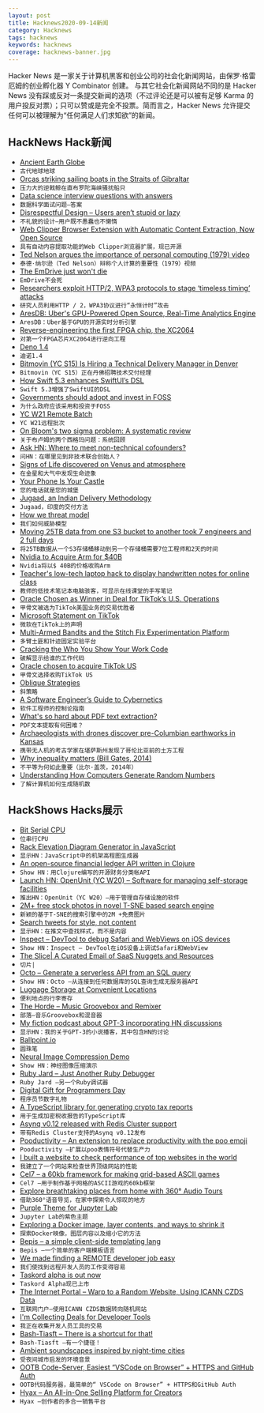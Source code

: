 ```yaml
---
layout: post
title: Hacknews2020-09-14新闻
category: Hacknews
tags: hacknews
keywords: hacknews
coverage: hacknews-banner.jpg
---
```


Hacker News 是一家关于计算机黑客和创业公司的社会化新闻网站，由保罗·格雷厄姆的创业孵化器 Y Combinator 创建。
与其它社会化新闻网站不同的是 Hacker News 没有踩或反对一条提交新闻的选项（不过评论还是可以被有足够 Karma 的用户投反对票）；只可以赞或是完全不投票。简而言之，Hacker News 允许提交任何可以被理解为“任何满足人们求知欲”的新闻。

## HackNews Hack新闻


- [Ancient Earth Globe](https://dinosaurpictures.org/ancient-earth#240)
- `古代地球地球`
- [Orcas striking sailing boats in the Straits of Gibraltar](https://www.theguardian.com/environment/2020/sep/13/the-tale-of-the-killer-whales)
- `压力大的逆戟鲸在直布罗陀海峡骚扰船只`
- [Data science interview questions with answers](https://github.com/alexeygrigorev/data-science-interviews)
- `数据科学面试问题–答案`
- [Disrespectful Design – Users aren’t stupid or lazy](https://somehowmanage.com/2020/09/13/disrespectful-design-users-arent-stupid-or-lazy/)
- `不礼貌的设计–用户既不愚蠢也不懒惰`
- [Web Clipper Browser Extension with Automatic Content Extraction, Now Open Source](https://github.com/jhlyeung/rumin-web-clipper)
- `具有自动内容提取功能的Web Clipper浏览器扩展，现已开源`
- [Ted Nelson argues the importance of personal computing (1979) video](https://www.youtube.com/watch?v=RVU62CQTXFI)
- `泰德·纳尔逊（Ted Nelson）辩称个人计算的重要性（1979）视频`
- [The EmDrive just won't die](https://www.popularmechanics.com/space/rockets/a33917439/emdrive-wont-die/)
- `EmDrive不会死`
- [Researchers exploit HTTP/2, WPA3 protocols to stage ‘timeless timing’ attacks](https://portswigger.net/daily-swig/researchers-exploit-http-2-wpa3-protocols-to-stage-highly-efficient-timeless-timing-attacks)
- `研究人员利用HTTP / 2，WPA3协议进行“永恒计时”攻击`
- [AresDB: Uber's GPU-Powered Open Source, Real-Time Analytics Engine](https://ubere.ng/2HzMPVK)
- `AresDB：Uber基于GPU的开源实时分析引擎`
- [Reverse-engineering the first FPGA chip, the XC2064](http://www.righto.com/2020/09/reverse-engineering-first-fpga-chip.html)
- `对第一个FPGA芯片XC2064进行逆向工程`
- [Deno 1.4](https://deno.land/posts/v1.4)
- `迪诺1.4`
- [Bitmovin (YC S15) Is Hiring a Technical Delivery Manager in Denver](https://bitmovin.com/careers-legacy/4826958002/?gh_jid=4826958002)
- `Bitmovin（YC S15）正在丹佛招聘技术交付经理`
- [How Swift 5.3 enhances SwiftUI’s DSL](https://www.swiftbysundell.com/articles/how-swift-5-3-enhances-swiftui-dsl/)
- `Swift 5.3增强了SwiftUI的DSL`
- [Governments should adopt and invest in FOSS](http://jamesmcm.github.io/blog/2020/09/12/foss-government/#en)
- `为什么政府应该采用和投资于FOSS`
- [YC W21 Remote Batch](https://blog.ycombinator.com/yc-w21-remote-batch/)
- `YC W21远程批次`
- [On Bloom's two sigma problem: A systematic review](https://nintil.com/bloom-sigma/)
- `关于布卢姆的两个西格玛问题：系统回顾`
- [Ask HN: Where to meet non-technical cofounders?](item?id=24459155)
- `问HN：在哪里见到非技术联合创始人？`
- [Signs of Life discovered on Venus and atmosphere](https://twitter.com/brianroemmele/status/1304984620304232448)
- `在金星和大气中发现生命迹象`
- [Your Phone Is Your Castle](https://puri.sm/posts/your-phone-is-your-castle/)
- `您的电话就是您的城堡`
- [Jugaad, an Indian Delivery Methodology](https://blog.georgovassilis.com/2020/09/13/draft-jugaad-takes-agile-to-the-extreme/)
- `Jugaad，印度的交付方法`
- [How we threat model](https://github.blog/2020-09-02-how-we-threat-model/)
- `我们如何威胁模型`
- [Moving 25TB data from one S3 bucket to another took 7 engineers and 2 full days](https://www.reddit.com/r/aws/comments/irkshm/moving_25tb_data_from_one_s3_bucket_to_another/)
- `将25TB数据从一个S3存储桶移动到另一个存储桶需要7位工程师和2天的时间`
- [Nvidia to Acquire Arm for $40B](https://nvidianews.nvidia.com/news/nvidia-to-acquire-arm-for-40-billion-creating-worlds-premier-computing-company-for-the-age-of-ai)
- `Nvidia将以$ 40B的价格收购Arm`
- [Teacher's low-tech laptop hack to display handwritten notes for online class](https://mothership.sg/2020/09/cd-zoom-hack-camera-teacher/)
- `教师的低技术笔记本电脑骇客，可显示在线课堂的手写笔记`
- [Oracle Chosen as Winner in Deal for TikTok’s U.S. Operations](https://www.wsj.com/articles/microsoft-drops-out-of-bidding-for-tiktoks-u-s-operations-11600039821)
- `甲骨文被选为TikTok美国业务的交易优胜者`
- [Microsoft Statement on TikTok](https://blogs.microsoft.com/blog/2020/09/13/microsoft-statement-on-tiktok/)
- `微软在TikTok上的声明`
- [Multi-Armed Bandits and the Stitch Fix Experimentation Platform](https://multithreaded.stitchfix.com/blog/2020/08/05/bandits/)
- `多臂土匪和针迹固定实验平台`
- [Cracking the Who You Show Your Work Code](https://leveragethoughts.substack.com/p/cracking-the-who-you-show-your-work)
- `破解显示给谁的工作代码`
- [Oracle chosen to acquire TikTok US](https://twitter.com/jolingkent/status/1305290263632343040)
- `甲骨文选择收购TikTok US`
- [Oblique Strategies](https://en.wikipedia.org/wiki/Oblique_Strategies)
- `斜策略`
- [A Software Engineer’s Guide to Cybernetics](https://medium.com/@bellmar/a-software-engineers-guide-to-cybernetics-d57c7def1453)
- `软件工程师的控制论指南`
- [What's so hard about PDF text extraction?](https://filingdb.com/b/pdf-text-extraction)
- `PDF文本提取有何困难？`
- [Archaeologists with drones discover pre-Columbian earthworks in Kansas](https://arstechnica.com/science/2020/09/archaeologists-with-drones-discover-pre-columbian-earthworks-in-kansas/)
- `携带无人机的考古学家在堪萨斯州发现了哥伦比亚前的土方工程`
- [Why inequality matters (Bill Gates, 2014)](https://www.gatesnotes.com/books/why-inequality-matters-capital-in-21st-century-review)
- `不平等为何如此重要（比尔·盖茨，2014年）`
- [Understanding How Computers Generate Random Numbers](https://digitalbunker.dev/2020/09/08/how-do-computers-generate-random-numbers/)
- `了解计算机如何生成随机数`


## HackShows Hacks展示

- [ Bit Serial CPU](https://github.com/howerj/bit-serial)
- `位串行CPU`
- [ Rack Elevation Diagram Generator in JavaScript](https://wjholden.com/rack)
- `显示HN：JavaScript中的机架高程图生成器`
- [ An open-source financial ledger API written in Clojure](https://github.com/decimals/sequence)
- `Show HN：用Clojure编写的开源财务分类帐API`
- [Launch HN: OpenUnit (YC W20) – Software for managing self-storage facilities](item?id=24433031)
- `推出HN：OpenUnit（YC W20）–用于管理自存储设施的软件`
- [ 2M+ free stock photos in novel T-SNE based search engine](https://zoomstock.com)
- `新颖的基于T-SNE的搜索引擎中的2M +免费图片`
- [ Search tweets for style, not content](https://same.energy)
- `显示HN：在推文中查找样式，而不是内容`
- [ Inspect – DevTool to debug Safari and WebViews on iOS devices](https://inspect.dev/)
- `Show HN：Inspect – DevTool在iOS设备上调试Safari和WebView`
- [ The Slice| A Curated Email of SaaS Nuggets and Resources](https://theslice.co/)
- `切片|`
- [ Octo – Generate a serverless API from an SQL query](https://octoproject.github.io/octo-cli/)
- `Show HN：Octo –从连接到任何数据库的SQL查询生成无服务器API`
- [ Luggage Storage at Convenient Locations](https://bagsaway.com/)
- `便利地点的行李寄存`
- [ The Horde – Music Groovebox and Remixer](http://github.com/raver1975/horde)
- `部落–音乐Groovebox和混音器`
- [ My fiction podcast about GPT-3 incorporating HN discussions](https://programaudioseries.com/14-more-parrot-than-predator/)
- `显示HN：我的关于GPT-3的小说播客，其中包含HN的讨论`
- [ Ballpoint.io](https://ballpoint.io/files/examples/gopher)
- `圆珠笔`
- [ Neural Image Compression Demo](https://colab.research.google.com/github/Justin-Tan/high-fidelity-generative-compression/blob/master/assets/HiFIC_torch_colab_demo.ipynb)
- `Show HN：神经图像压缩演示`
- [ Ruby Jard – Just Another Ruby Debugger](https://rubyjard.org/)
- `Ruby Jard –另一个Ruby调试器`
- [ Digital Gift for Programmers Day](https://hacker.gifts/products/space-invaders)
- `程序员节数字礼物`
- [ A TypeScript library for generating crypto tax reports](https://github.com/CryptoTaxTools/crypto-tax-report)
- `用于生成加密税收报告的TypeScript库`
- [ Asynq v0.12 released with Redis Cluster support](https://github.com/hibiken/asynq/wiki/Redis-Cluster)
- `带有Redis Cluster支持的Asynq v0.12发布`
- [ Pooductivity – An extension to replace productivity with the poo emoji](https://github.com/obviyus/pooductivity)
- `Pooductivity –扩展以poo表情符号代替生产力`
- [ I built a website to check performance of top websites in the world](https://simpleops.io/websites)
- `我建立了一个网站来检查世界顶级网站的性能`
- [ Cel7 – a 60kb framework for making grid-based ASCII games](https://rxi.itch.io/cel7)
- `Cel7 –用于制作基于网格的ASCII游戏的60kb框架`
- [ Explore breathtaking places from home with 360° Audio Tours](https://online.srprsm.com/audio)
- `借助360°语音导览，在家中探索令人惊叹的地方`
- [ Purple Theme for Jupyter Lab](https://github.com/shahinrostami/theme-purple-please)
- `Jupyter Lab的紫色主题`
- [ Exploring a Docker image, layer contents, and ways to shrink it](https://github.com/wagoodman/dive)
- `探索Docker映像，图层内容以及缩小它的方法`
- [ Bepis – a simple client-side templating lang](https://github.com/dosyago/bepis.git.git)
- `Bepis –一个简单的客户端模板语言`
- [ We made finding a REMOTE developer job easy](https://join.remotemore.com/hackernews)
- `我们使找到远程开发人员的工作变得容易`
- [ Taskord alpha is out now](https://taskord.com)
- `Taskord Alpha现已上市`
- [ The Internet Portal – Warp to a Random Website, Using ICANN CZDS Data](https://theinternetportal.net/)
- `互联网门户–使用ICANN CZDS数据转向随机网站`
- [ I'm Collecting Deals for Developer Tools](https://www.hackerpromos.com/)
- `我正在收集开发人员工具的交易`
- [ Bash-Tiasft – There is a shortcut for that!](https://github.com/glumia/bash-tiasft)
- `Bash-Tiasft –有一个捷径！`
- [ Ambient soundscapes inspired by night-time cities](https://wanderthenight.com/)
- `受夜间城市启发的环境音景`
- [ OOTB Code-Server, Easiest “VSCode on Browser” + HTTPS and GitHub Auth](https://github.com/nullpo-head/Out-of-the-Box-CodeServer)
- `OOTB代码服务器，最简单的“ VSCode on Browser” + HTTPS和GitHub Auth`
- [ Hyax – An All-in-One Selling Platform for Creators](https://hyax.com/)
- `Hyax –创作者的多合一销售平台`

